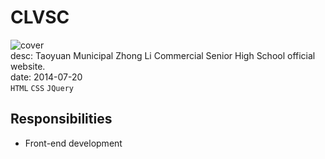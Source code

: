 # CLVSC 
![cover](/assets/images/works/clvsc/cover.jpeg)  
desc: Taoyuan Municipal Zhong Li Commercial Senior High School official website.  
date: 2014-07-20  
``HTML``  ``CSS`` ``JQuery``

## Responsibilities
- Front-end development
